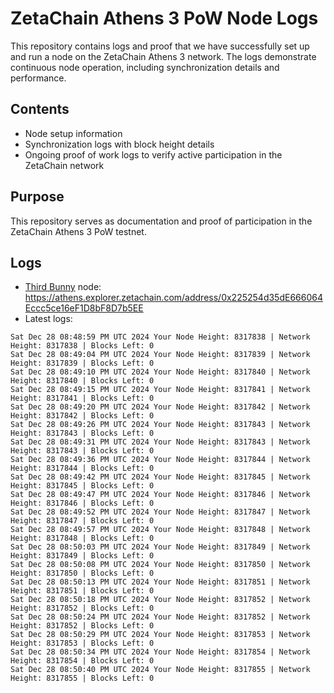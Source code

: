 # ZetaChain Athens 3 PoW Node Logs
This repository contains logs and proof that we have successfully set up and run a node on the ZetaChain Athens 3 network. The logs demonstrate continuous node operation, including synchronization details and performance.

## Contents
- Node setup information
- Synchronization logs with block height details
- Ongoing proof of work logs to verify active participation in the ZetaChain network

## Purpose
This repository serves as documentation and proof of participation in the ZetaChain Athens 3 PoW testnet.

## Logs

- [Third Bunny](https://thirdbunny.xyz/) node: https://athens.explorer.zetachain.com/address/0x225254d35dE666064Eccc5ce16eF1D8bF8D7b5EE
- Latest logs:
```
Sat Dec 28 08:48:59 PM UTC 2024 Your Node Height: 8317838 | Network Height: 8317838 | Blocks Left: 0
Sat Dec 28 08:49:04 PM UTC 2024 Your Node Height: 8317839 | Network Height: 8317839 | Blocks Left: 0
Sat Dec 28 08:49:10 PM UTC 2024 Your Node Height: 8317840 | Network Height: 8317840 | Blocks Left: 0
Sat Dec 28 08:49:15 PM UTC 2024 Your Node Height: 8317841 | Network Height: 8317841 | Blocks Left: 0
Sat Dec 28 08:49:20 PM UTC 2024 Your Node Height: 8317842 | Network Height: 8317842 | Blocks Left: 0
Sat Dec 28 08:49:26 PM UTC 2024 Your Node Height: 8317843 | Network Height: 8317843 | Blocks Left: 0
Sat Dec 28 08:49:31 PM UTC 2024 Your Node Height: 8317843 | Network Height: 8317843 | Blocks Left: 0
Sat Dec 28 08:49:36 PM UTC 2024 Your Node Height: 8317844 | Network Height: 8317844 | Blocks Left: 0
Sat Dec 28 08:49:42 PM UTC 2024 Your Node Height: 8317845 | Network Height: 8317845 | Blocks Left: 0
Sat Dec 28 08:49:47 PM UTC 2024 Your Node Height: 8317846 | Network Height: 8317846 | Blocks Left: 0
Sat Dec 28 08:49:52 PM UTC 2024 Your Node Height: 8317847 | Network Height: 8317847 | Blocks Left: 0
Sat Dec 28 08:49:57 PM UTC 2024 Your Node Height: 8317848 | Network Height: 8317848 | Blocks Left: 0
Sat Dec 28 08:50:03 PM UTC 2024 Your Node Height: 8317849 | Network Height: 8317849 | Blocks Left: 0
Sat Dec 28 08:50:08 PM UTC 2024 Your Node Height: 8317850 | Network Height: 8317850 | Blocks Left: 0
Sat Dec 28 08:50:13 PM UTC 2024 Your Node Height: 8317851 | Network Height: 8317851 | Blocks Left: 0
Sat Dec 28 08:50:18 PM UTC 2024 Your Node Height: 8317852 | Network Height: 8317852 | Blocks Left: 0
Sat Dec 28 08:50:24 PM UTC 2024 Your Node Height: 8317852 | Network Height: 8317852 | Blocks Left: 0
Sat Dec 28 08:50:29 PM UTC 2024 Your Node Height: 8317853 | Network Height: 8317853 | Blocks Left: 0
Sat Dec 28 08:50:34 PM UTC 2024 Your Node Height: 8317854 | Network Height: 8317854 | Blocks Left: 0
Sat Dec 28 08:50:40 PM UTC 2024 Your Node Height: 8317855 | Network Height: 8317855 | Blocks Left: 0
```
